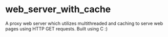 # web_server_with_cache
A proxy web server which utilizes multithreaded and caching to serve web pages using HTTP GET requests. Built using C :)
